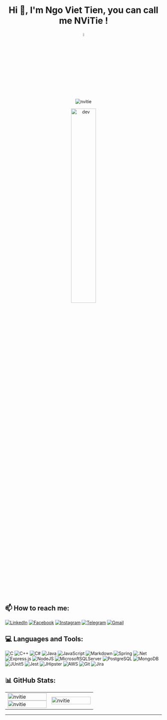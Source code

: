 <h1 align="center">Hi 👋, I'm Ngo Viet Tien, you can call me NViTie !</h1>
<h3 align="center"><img src="https://img.icons8.com/color/48/000000/vietnam-circular.png" width="5%"/></h3>

<p align = "center"> <img src = "https://visitcount.itsvg.in/api?id=viettien1602&icon=0&color=11"/ alt = "nvitie"></div>

<p align="center"> 
        <img src="https://cdn.dribbble.com/users/1059583/screenshots/4171367/coding-freak.gif" alt="dev" width="40%"/>
</p>

## 📫 How to reach me:

[![LinkedIn](https://img.shields.io/badge/LinkedIn-%230077B5.svg?logo=linkedin&logoColor=white)](https://www.linkedin.com/in/viettien1602/) [![Facebook](https://img.shields.io/badge/Facebook-%231877F2.svg?logo=Facebook&logoColor=white)](https://www.facebook.com/nvt1602/) [![Instagram](https://img.shields.io/badge/Instagram-%23E4405F.svg?logo=Instagram&logoColor=white)](https://www.instagram.com/nv_tien_nvt/) [![Telegram](https://img.shields.io/badge/Telegram-%23000000.svg?logo=Telegram&logoColor=white)](https://web.telegram.org/z/#5249493950) [![Gmail](https://img.shields.io/badge/Gmail-%23D14836.svg?logo=gmail&logoColor=white)](nvtien1602.forwork@gmail.com)

## 💻 Languages and Tools:

![C](https://img.shields.io/badge/c-31363c.svg?style=for-the-badge&logo=c&logoColor=white) ![C++](https://img.shields.io/badge/c++-31363c.svg?style=for-the-badge&logo=c%2B%2B&logoColor=white) ![C#](https://img.shields.io/badge/c%23-31363c.svg?style=for-the-badge&logo=c-sharp&logoColor=white) ![Java](https://img.shields.io/badge/java-31363c.svg?style=for-the-badge&logo=java&logoColor=white) ![JavaScript](https://img.shields.io/badge/javascript-31363c.svg?style=for-the-badge&logo=javascript&logoColor=white) ![Markdown](https://img.shields.io/badge/markdown-31363c.svg?style=for-the-badge&logo=markdown&logoColor=white) ![Spring](https://img.shields.io/badge/spring-31363c.svg?style=for-the-badge&logo=spring&logoColor=white) ![.Net](https://img.shields.io/badge/.NET-31363c?style=for-the-badge&logo=.net&logoColor=white) ![Express.js](https://img.shields.io/badge/express.js-31363c.svg?style=for-the-badge&logo=express&logoColor=white) ![NodeJS](https://img.shields.io/badge/node.js-31363c?style=for-the-badge&logo=node.js&logoColor=white) ![MicrosoftSQLServer](https://img.shields.io/badge/Microsoft%20SQL%20Sever-31363c?style=for-the-badge&logo=microsoft%20sql%20server&logoColor=white) ![PostgreSQL](https://img.shields.io/badge/PostgreSQL-31363c.svg?style=for-the-badge&logo=postgresql&logoColor=white) ![MongoDB](https://img.shields.io/badge/MongoDB-31363c.svg?style=for-the-badge&logo=mongodb&logoColor=white) ![JUnit5](https://img.shields.io/badge/JUnit5-31363c.svg?style=for-the-badge&logo=junit5&logoColor=white) ![Jest](https://img.shields.io/badge/Jest-31363c.svg?style=for-the-badge&logo=jest&logoColor=white) ![JHipster](https://img.shields.io/badge/JHipster-31363c.svg?style=for-the-badge&logo=jhipster&logoColor=white) ![AWS](https://img.shields.io/badge/AWS-31363c.svg?style=for-the-badge&logo=amazon-aws&logoColor=white) ![Git](https://img.shields.io/badge/Git-31363c.svg?style=for-the-badge&logo=git&logoColor=white) ![Jira](https://img.shields.io/badge/jira-31363c.svg?style=for-the-badge&logo=jira&logoColor=white)

## 📊 GitHub Stats:

<table style="width:100%;">
  <tr>
    <td width="50%">
      <img src="https://github-readme-stats.vercel.app/api?username=viettien1602&theme=buefy&hide_border=false&include_all_commits=false&count_private=false" alt="nvitie" width="100%"/>
      <img src="https://github-readme-streak-stats.herokuapp.com/?user=viettien1602&theme=buefy&hide_border=falseb" alt="nvitie" width="100%"/>
    </td>
    <td>
      <img src="https://github-readme-stats.vercel.app/api/top-langs/?username=viettien1602&theme=buefy&hide_border=false&include_all_commits=false&count_private=false&layout=compact" alt="nvitie" width="100%"/>
    </td>
  </tr>
</table>

---


